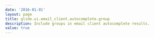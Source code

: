 ```yaml
---
date: '2016-01-01'
layout: page
title: glide.ui.email_client.autocomplete.group
description: Include groups in email client autocomplete results.
value: true 
---
```


